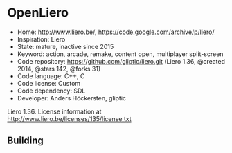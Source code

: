 # OpenLiero

- Home: http://www.liero.be/, https://code.google.com/archive/p/liero/
- Inspiration: Liero
- State: mature, inactive since 2015
- Keyword: action, arcade, remake, content open, multiplayer split-screen
- Code repository: https://github.com/gliptic/liero.git (Liero 1.36, @created 2014, @stars 142, @forks 31)
- Code language: C++, C
- Code license: Custom
- Code dependency: SDL
- Developer: Anders Höckersten, gliptic

Liero 1.36. License information at http://www.liero.be/licenses/135/license.txt

## Building
